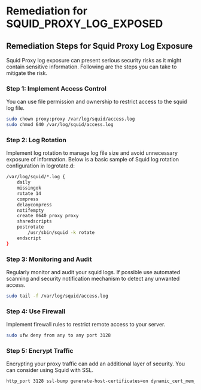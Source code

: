 # Remediation for SQUID_PROXY_LOG_EXPOSED

## Remediation Steps for Squid Proxy Log Exposure

Squid Proxy log exposure can present serious security risks as it might contain sensitive information. Following are the steps you can take to mitigate the risk.

### Step 1: Implement Access Control
You can use file permission and ownership to restrict access to the squid log file.

```bash
sudo chown proxy:proxy /var/log/squid/access.log
sudo chmod 640 /var/log/squid/access.log
```

### Step 2: Log Rotation
Implement log rotation to manage log file size and avoid unnecessary exposure of information. Below is a basic sample of Squid log rotation configuration in logrotate.d:

```bash
/var/log/squid/*.log {
    daily
    missingok
    rotate 14
    compress
    delaycompress
    notifempty
    create 0640 proxy proxy
    sharedscripts
    postrotate
        /usr/sbin/squid -k rotate
    endscript
}
```

### Step 3: Monitoring and Audit
Regularly monitor and audit your squid logs. If possible use automated scanning and security notification mechanism to detect any unwanted access.

```bash
sudo tail -f /var/log/squid/access.log
```

### Step 4: Use Firewall 
Implement firewall rules to restrict remote access to your server.

```bash
sudo ufw deny from any to any port 3128
```

### Step 5: Encrypt Traffic
Encrypting your proxy traffic can add an additional layer of security. You can consider using Squid with SSL.
```bash
http_port 3128 ssl-bump generate-host-certificates=on dynamic_cert_mem_cache_size=4MB cert=/etc/squid/ssl_cert/myCA.pem
```